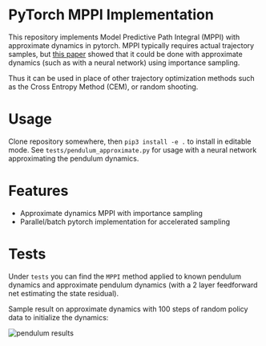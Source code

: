 # PyTorch MPPI Implementation
This repository implements Model Predictive Path Integral (MPPI) 
with approximate dynamics in pytorch. MPPI typically requires actual
trajectory samples, but [this paper](https://ieeexplore.ieee.org/document/7989202/)
showed that it could be done with approximate dynamics (such as with a neural network)
using importance sampling.

Thus it can be used in place of other trajectory optimization methods
such as the Cross Entropy Method (CEM), or random shooting.

# Usage
Clone repository somewhere, then `pip3 install -e .` to install in editable mode.
See `tests/pendulum_approximate.py` for usage with a neural network approximating
the pendulum dynamics.

# Features
- Approximate dynamics MPPI with importance sampling
- Parallel/batch pytorch implementation for accelerated sampling

# Tests
Under `tests` you can find the `MPPI` method applied to known pendulum dynamics
and approximate pendulum dynamics (with a 2 layer feedforward net 
estimating the state residual).

Sample result on approximate dynamics with 100 steps of random policy data
to initialize the dynamics:

![pendulum results](https://i.imgur.com/euYQJ25.gif)